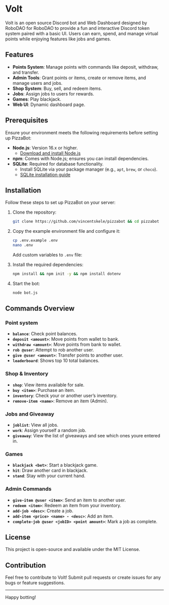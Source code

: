 # Volt

Volt is an open source Discord bot and Web Dashboard designed by RoboDAO for RoboDAO to provide a fun and interactive Discord token system paired with a basic UI. Users can earn, spend, and manage virtual points while enjoying features like jobs and games.

## Features
- **Points System**: Manage points with commands like deposit, withdraw, and transfer.
- **Admin Tools**: Grant points or items, create or remove items, and manage users and jobs.
- **Shop System**: Buy, sell, and redeem items.
- **Jobs**: Assign jobs to users for rewards.
- **Games**: Play blackjack.
- **Web UI**: Dynamic dashboard page.

## Prerequisites
Ensure your environment meets the following requirements before setting up PizzaBot:

- **Node.js**: Version 16.x or higher.
  - [Download and install Node.js](https://nodejs.org/)
- **npm**: Comes with Node.js; ensures you can install dependencies.
- **SQLite**: Required for database functionality.
  - Install SQLite via your package manager (e.g., `apt`, `brew`, or `choco`).
  - [SQLite installation guide](https://www.sqlite.org/download.html)

## Installation
Follow these steps to set up PizzaBot on your server:

1. Clone the repository:
   ```bash
   git clone https://github.com/vincentskele/pizzabot && cd pizzabot
   ```

2. Copy the example environment file and configure it:
   ```bash
   cp .env.example .env
   nano .env
   ```
   Add custom variables to `.env` file:


3. Install the required dependencies:
   ```bash
   npm install && npm init -y && npm install dotenv
   ``` 
   
4. Start the bot:
   ```bash
   node bot.js
   ```

## Commands Overview

### Point system
- **`balance`**: Check point balances.
- **`deposit <amount>`**: Move points from wallet to bank.
- **`withdraw <amount>`**: Move points from bank to wallet.
- **`rob @user`**: Attempt to rob another user.
- **`give @user <amount>`**: Transfer points to another user.
- **`leaderboard`**: Shows top 10 total balances.

### Shop & Inventory
- **`shop`**: View items available for sale.
- **`buy <item>`**: Purchase an item.
- **`inventory`**: Check your or another user’s inventory.
- **`remove-item <name>`**: Remove an item (Admin).

### Jobs and Giveaway
- **`joblist`**: View all jobs.
- **`work`**: Assign yourself a random job.
- **`giveaway`**: View the list of giveaways and see which ones youre entered in.


### Games
- **`blackjack <bet>`**: Start a blackjack game.
- **`hit`**: Draw another card in blackjack.
- **`stand`**: Stay with your current hand.

### Admin Commands
- **`give-item @user <item>`**: Send an item to another user.
- **`redeem <item>`**: Redeem an item from your inventory.
- **`add-job <desc>`**: Create a job.
- **`add-item <price> <name> - <desc>`**: Add an item.
- **`complete-job @user <jobID> <point amount>`**: Mark a job as complete.

## License
This project is open-source and available under the MIT License.

## Contribution
Feel free to contribute to Volt! Submit pull requests or create issues for any bugs or feature suggestions.

---
Happy botting!

